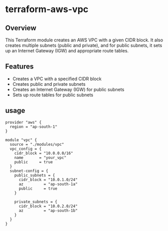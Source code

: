 # terraform-aws-vpc

## Overview

This Terraform module creates an AWS VPC with a given CIDR block. It also creates multiple subnets (public and private), and for public subnets, it sets up an Internet Gateway (IGW) and appropriate route tables.

## Features

- Creates a VPC with a specified CIDR block
- Creates public and private subnets
- Creates an Internet Gateway (IGW) for public subnets
- Sets up route tables for public subnets

## usage

```
provider "aws" {
  region = "ap-south-1"
}

module "vpc" {
  source = "./modules/vpc"
  vpc_config = {
    cidr_block = "10.0.0.0/16"
    name       = "your_vpc"
    public     = true
  }
  subnet-config = {
    public_subnets = {
      cidr_block = "10.0.1.0/24"
      az         = "ap-south-1a"
      public     = true
    }

    private_subnets = {
      cidr_block = "10.0.2.0/24"
      az         = "ap-south-1b"
    }
  }
}

```
